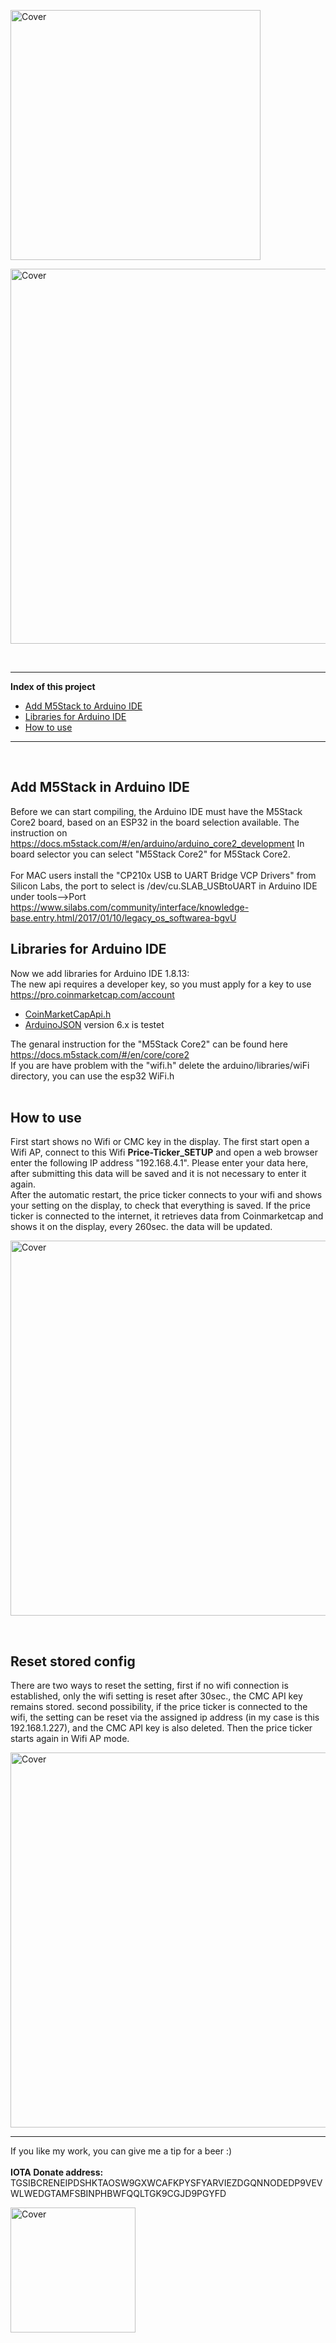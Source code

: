 <p><img src="https://github.com/oxinon/IOTA-price-ticker-V2-TTGO-T-Display/blob/master/picture/IOTA-Price-Ticker.png" alt="Cover" width="400"></p>

<p><img src="https://github.com/oxinon/IOTA-price-ticker-V3-M5Stack-Core2/blob/main/picture/iota-price-ticker-m5stack.png" alt="Cover" width="600"></p>

<br>

* * *

<b>Index of this project</b>

+ [Add M5Stack to Arduino IDE](#ESP32)
+ [Libraries for Arduino IDE](#libraries)
+ [How to use](#info)

* * *

<br>
<a name="ESP32"></a><h2>Add M5Stack in Arduino IDE</h2>

Before we can start compiling, the Arduino IDE must have the M5Stack Core2 board, based on an ESP32 in the board selection available.
The instruction on https://docs.m5stack.com/#/en/arduino/arduino_core2_development
In board selector you can select "M5Stack Core2" for M5Stack Core2.
<br>
<br>
For MAC users install the "CP210x USB to UART Bridge VCP Drivers" from Silicon Labs, the port to select is /dev/cu.SLAB_USBtoUART in Arduino IDE under tools-->Port
<br>
https://www.silabs.com/community/interface/knowledge-base.entry.html/2017/01/10/legacy_os_softwarea-bgvU
<br>

<a name="libraries"></a><h2>Libraries for Arduino IDE</h2>
Now we add libraries for Arduino IDE 1.8.13:<br>
The new api requires a developer key, so you must apply for a key to use https://pro.coinmarketcap.com/account
<br>

+ [CoinMarketCapApi.h](https://github.com/lewisxhe/CoinMarketCapApi2) 
+ [ArduinoJSON](https://github.com/bblanchon/ArduinoJson) version 6.x is testet 
   
The genaral instruction for the "M5Stack Core2" can be found here https://docs.m5stack.com/#/en/core/core2<br>
If you are have problem with the "wifi.h" delete the arduino/libraries/wiFi directory, you can use the esp32 WiFi.h
<br>
<br>
<a name="info"></a><h2>How to use</h2>

First start shows no Wifi or CMC key in the display. The first start open a Wifi AP, connect to this Wifi <b>Price-Ticker_SETUP</b> and open a web browser enter the following IP address "192.168.4.1". Please enter your data here, after submitting this data will be saved and it is not necessary to enter it again.
<br>
After the automatic restart, the price ticker connects to your wifi and shows your setting on the display, to check that everything is saved. If the price ticker is connected to the internet, it retrieves data from Coinmarketcap and shows it on the display, every 260sec. the data will be updated.

<p><img src="https://github.com/oxinon/IOTA-price-ticker-V3-M5Stack-Core2/blob/main/picture/Wen-settings.png" alt="Cover" width="600"></p>
<br>

<a name="reset"></a><h2>Reset stored config</h2>
There are two ways to reset the setting, first if no wifi connection is established, only the wifi setting is reset after 30sec., the CMC API key remains stored.
second possibility, if the price ticker is connected to the wifi, the setting can be reset via the assigned ip address (in my case is this 192.168.1.227), and the CMC API key is also deleted. Then the price ticker starts again in Wifi AP mode.
<br>

<p><img src="https://github.com/oxinon/IOTA-price-ticker-V3-M5Stack-Core2/blob/main/picture/reset-settings.png" alt="Cover" width="600"></p>


* * *

If you like my work, you can give me a tip for a beer :)<br><br>
<b>IOTA Donate address:</b> 
TGSIBCRENEIPDSHKTAOSW9GXWCAFKPYSFYARVIEZDGQNNODEDP9VEVWLWEDGTAMFSBINPHBWFQQLTGK9CGJD9PGYFD <br>

<p><img src="https://github.com/oxinon/IOTA-price-ticker-V2-TTGO-T-Display/blob/master/picture/qrcode2.png" alt="Cover" width="200"></p>
